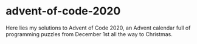 # advent-of-code-2020

Here lies my solutions to Advent of Code 2020, an Advent calendar full of programming puzzles from December 1st all the way to Christmas.



